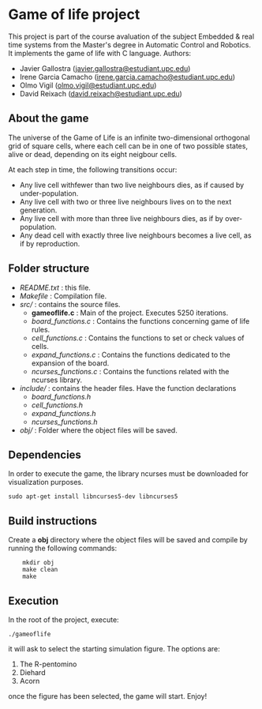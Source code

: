 # Game of life project

This project is part of the course avaluation of the subject Embedded & real time systems from the Master's degree in Automatic Control and Robotics. It implements the game of life with C language.
Authors:
* Javier Gallostra      (javier.gallostra@estudiant.upc.edu)
* Irene Garcia Camacho  (irene.garcia.camacho@estudiant.upc.edu)
* Olmo Vigil            (olmo.vigil@estudiant.upc.edu)
* David Reixach         (david.reixach@estudiant.upc.edu)

## About the game
The universe of the Game of Life is an infinite two-dimensional orthogonal grid of square cells, where each cell can be in one of two possible states, alive or dead, depending on its eight neigbour cells.

At each step in time, the following transitions occur:
* Any live cell withfewer than two live neighbours dies, as if caused by
under-population.
* Any live cell with two or three live neighbours lives on to the next
generation.
* Any live cell with more than three live neighbours dies, as if by
over-population.
* Any dead cell with exactly three live neighbours becomes a live cell, as if by
reproduction.

## Folder structure
- *README.txt* : this file.
- *Makefile* : Compilation file.
- *src/* : contains the source files.
    - **gameoflife.c** : Main of the project. Executes 5250 iterations.
    - *board_functions.c* : Contains the functions concerning game of life rules.
    - *cell_functions.c* : Contains the functions to set or check values of cells.
    - *expand_functions.c* : Contains the functions dedicated to the expansion of the board.
    - *ncurses_functions.c* : Contains the functions related with the ncurses library.
- *include/* : contains the header files. Have the function declarations
   - *board_functions.h*
    - *cell_functions.h*
    - *expand_functions.h*
    - *ncurses_functions.h*
- *obj/* : Folder where the object files will be saved.

## Dependencies

In order to execute the game, the library ncurses must be downloaded for visualization purposes.
```
sudo apt-get install libncurses5-dev libncurses5
```

## Build instructions

Create a **obj** directory where the object files will be saved and compile by running the following commands:

```
    mkdir obj
    make clean
    make
```

## Execution

In the root of the project, execute:
```
./gameoflife
```

it will ask to select the starting simulation figure. The options are:

1. The R-pentomino
2. Diehard
3. Acorn

once the figure has been selected, the game will start.
Enjoy!

